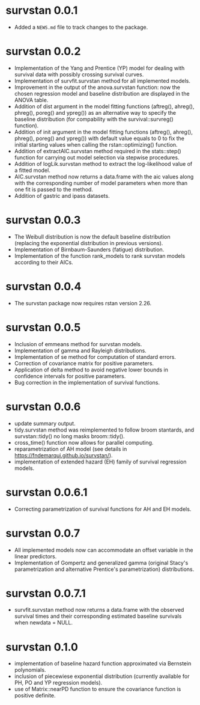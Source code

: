 # survstan 0.0.1

* Added a `NEWS.md` file to track changes to the package.

# survstan 0.0.2

- Implementation of the Yang and Prentice (YP) model for dealing with survival data with possibly crossing survival curves.
- Implementation of survfit.survstan method for all implemented models.
- Improvement in the output of the anova.survstan function: now the chosen regression model and baseline distribution are displayed in the ANOVA table.
- Addition of dist argument in the model fitting functions (aftreg(), ahreg(), phreg(), poreg() and ypreg()) as an alternative way to specify the baseline distribution (for compability with the survival::survreg() function).
- Addition of init argument in the model fitting functions (aftreg(), ahreg(), phreg(), poreg() and ypreg()) with default value equals to 0 to fix the initial starting values when calling the rstan::optimizing() function.
- Addition of extractAIC.survstan method required in the stats::step() function for carrying out model selection via stepwise procedures.
- Addition of logLik.survstan method to extract the log-likelihood value of a fitted model.
- AIC.survstan method now returns a data.frame with the aic values along with the corresponding number of model parameters when more than one fit is passed to the method.
- Addition of gastric and ipass datasets.

# survstan 0.0.3

- The Weibull distribution is now the default baseline distribution (replacing the exponential distribution in previous versions).
- Implementation of Birnbaum-Saunders (fatigue) distribution.
- Implementation of the function rank_models to rank survstan models according to their AICs.


# survstan 0.0.4

- The survstan package now requires rstan version 2.26.


# survstan 0.0.5

- Inclusion of emmeans method for survstan models.
- Implementation of gamma and Rayleigh distributions.
- Implementation of se method for computation of standard errors.
- Correction of covariance matrix for positive parameters.
- Application of delta method to avoid negative lower bounds in confidence intervals for positive parameters.
- Bug correction in the implementation of survival functions.


# survstan 0.0.6

- update summary output.
- tidy.survstan method was reimplemented to follow broom stantards, and survstan::tidy() no long masks broom::tidy().
- cross_time() function now allows for parallel computing. 
- reparametrization of AH model (see details in https://fndemarqui.github.io/survstan/).
- implementation of extended hazard (EH) family of survival regression models.


# survstan 0.0.6.1

- Correcting parametrization of survival functions for AH and EH models.


# survstan 0.0.7

- All implemented models now can accommodate an offset variable in the linear predictors.
- Implementation of Gompertz and generalized gamma (original Stacy's parametrization and alternative Prentice's parametrization) distributions.


# survstan 0.0.7.1

- survfit.survstan method now returns a data.frame with the observed survival times and their corresponding estimated baseline survivals when newdata = NULL.

# survstan 0.1.0

- implementation of baseline hazard function approximated via Bernstein polynomials.
- inclusion of piecewiese exponential distribution (currently available for PH, PO and YP regression models).
- use of Matrix::nearPD function to ensure the covariance function is positive definite.

